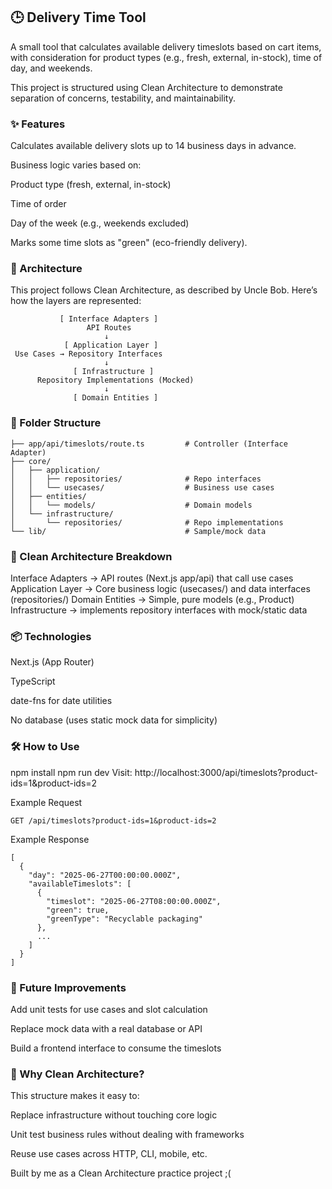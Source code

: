 ## 🕒 Delivery Time Tool
A small tool that calculates available delivery timeslots based on cart items, with consideration for product types (e.g., fresh, external, in-stock), time of day, and weekends.

This project is structured using Clean Architecture to demonstrate separation of concerns, testability, and maintainability.

### ✨ Features
Calculates available delivery slots up to 14 business days in advance.

Business logic varies based on:

Product type (fresh, external, in-stock)

Time of order

Day of the week (e.g., weekends excluded)

Marks some time slots as "green" (eco-friendly delivery).

### 🧱 Architecture
This project follows Clean Architecture, as described by Uncle Bob. Here’s how the layers are represented:

               [ Interface Adapters ]
                     API Routes
                         ↓
                [ Application Layer ]
     Use Cases → Repository Interfaces
                         ↓
                  [ Infrastructure ]
          Repository Implementations (Mocked)
                         ↓
                  [ Domain Entities ]


### 📁 Folder Structure

```
├── app/api/timeslots/route.ts         # Controller (Interface Adapter)
├── core/
│   ├── application/
│   │   ├── repositories/              # Repo interfaces
│   │   └── usecases/                  # Business use cases
│   ├── entities/
│   │   └── models/                    # Domain models
│   └── infrastructure/
│       └── repositories/              # Repo implementations
└── lib/                               # Sample/mock data
```

### 🧠 Clean Architecture Breakdown
Interface Adapters ->	API routes (Next.js app/api) that call use cases
Application Layer	-> Core business logic (usecases/) and data interfaces (repositories/)
Domain Entities	-> Simple, pure models (e.g., Product)
Infrastructure	-> implements repository interfaces with mock/static data

### 📦 Technologies
Next.js (App Router)

TypeScript

date-fns for date utilities

No database (uses static mock data for simplicity)

### 🛠️ How to Use

npm install
npm run dev
Visit: http://localhost:3000/api/timeslots?product-ids=1&product-ids=2

Example Request
```
GET /api/timeslots?product-ids=1&product-ids=2
```
Example Response
```
[
  {
    "day": "2025-06-27T00:00:00.000Z",
    "availableTimeslots": [
      {
        "timeslot": "2025-06-27T08:00:00.000Z",
        "green": true,
        "greenType": "Recyclable packaging"
      },
      ...
    ]
  }
]
```
### 🧪 Future Improvements
Add unit tests for use cases and slot calculation

Replace mock data with a real database or API

Build a frontend interface to consume the timeslots

### 🧠 Why Clean Architecture?
This structure makes it easy to:

Replace infrastructure without touching core logic

Unit test business rules without dealing with frameworks

Reuse use cases across HTTP, CLI, mobile, etc.

Built by me as a Clean Architecture practice project ;(

